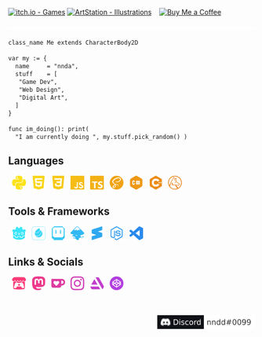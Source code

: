 <a href="https://nnda.itch.io"><img src="https://img.shields.io/badge/Games-f82a2a?&label=itch.io&labelColor=FA5C5C&style=flat-square&logo=itchdotio&logoColor=ffffff" alt="itch.io - Games"/></a>
<a href="https://www.artstation.com/nnda"><img src="https://img.shields.io/badge/Illustrations-0d8dc5?&label=ArtStation&labelColor=13AFF0&style=flat-square&logo=artstation&logoColor=ffffff" alt="ArtStation - Illustrations"/></a>
&nbsp;&nbsp;
<a href="https://ko-fi.com/L3L536B9Z"><img src="https://img.shields.io/badge/Buy%20Me%20a%20Coffee-FF5E5B?style=flat-square&logo=kofi&logoColor=ffffff" alt="Buy Me a Coffee"/></a>
<div align="center">
  <img src="yellow_stripes.svg" alt="yellow stripes"/>
</div>

```gdscript
class_name Me extends CharacterBody2D

var my := {
  name     = "nnda",
  stuff    = [
   "Game Dev",
   "Web Design",
   "Digital Art",
  ]
}

func im_doing(): print(
  "I am currently doing ", my.stuff.pick_random() )

```

## Languages

&nbsp;
<img height="28" width="28" src="icons/python.svg" alt="Python"/> &nbsp;
<img height="28" width="28" src="icons/html5.svg" alt="HTML 5"/> &nbsp;
<img height="28" width="28" src="icons/css3.svg" alt="CSS 3"/> &nbsp;
<img height="28" width="28" src="icons/javascript.svg" alt="JavaScript"/> &nbsp;
<img height="28" width="28" src="icons/typescript.svg" alt="TypeScript"/> &nbsp;
<img height="28" width="28" src="icons/sass.svg" alt="SASS"/> &nbsp;
<img height="28" width="28" src="icons/csharp.svg" alt="C#"/> &nbsp;
<img height="28" width="28" src="icons/cplusplus.svg" alt="C++"/> &nbsp;
<img height="28" width="28" src="icons/wolframlanguage.svg" alt="Wolfram Language"/> &nbsp;
<br>

## Tools & Frameworks

&nbsp;
<img height="28" width="28" src="icons/godotengine.svg" alt="Godot Engine"/> &nbsp;
<img height="28" width="28" src="icons/medibangpaint.svg" alt="MediBang Paint"/> &nbsp;
<img height="28" width="28" src="icons/aseprite.svg" alt="Aseprite"/> &nbsp;
<img height="28" width="28" src="icons/inkscape.svg" alt="Inkscape"/> &nbsp;
<img height="28" width="28" src="icons/sublimetext.svg" alt="Sublime Text"/> &nbsp;
<img height="28" width="28" src="icons/nodedotjs.svg" alt="Node.js"/> &nbsp;
<img height="28" width="28" src="icons/visualstudiocode.svg" alt="Visual Studio Code"/> &nbsp;
<br>

## Links & Socials

&nbsp;
<a href="https://nnda.itch.io"><img height="28" width="28" src="icons/itchdotio.svg" alt="itch.io"/></a> &nbsp;
<a href="https://mastodon.art/@nnda"><img height="28" width="28" src="icons/mastodon.svg" alt="Mastodon"/></a> &nbsp;
<a href="https://ko-fi.com/nnda_"><img height="28" width="28" src="icons/kofi.svg" alt="Ko-fi"/></a> &nbsp;
<a href="https://www.instagram.com/nnda.afrd"><img height="28" width="28" src="icons/instagram.svg" alt="Instagram"/></a> &nbsp;
<a href="https://www.artstation.com/nnda"><img height="28" width="28" src="icons/artstation.svg" alt="ArtStation"/></a> &nbsp;
<a href="https://codepen.io/nnda"><img height="28" width="28" src="icons/codepen.svg" alt="CodePen"/></a> &nbsp;
<br>

</br>
</br>

<!-- https://img.shields.io/badge/Discord-nndd%230099-fff?style=flat-square&logo=discord&logoColor=white&labelColor=101217 -->

<div align="right">
  <a href="https://github.com/nndda"><img height="28" src="Discord-usr.svg"/></a>
</div>

